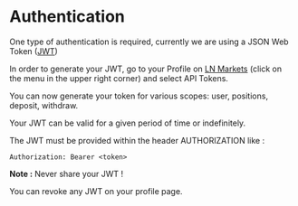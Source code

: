# Authentication

One type of authentication is required, currently we are using a JSON Web Token ([JWT](https://jwt.io/))

In order to generate your JWT, go to your Profile on [LN Markets](https://lnmarkets.com/) (click on the menu in the upper right corner) and select API Tokens. 

You can now generate your token for various scopes: user, positions, deposit, withdraw. 

Your JWT can be valid for a given period of time or indefinitely.

The JWT must be provided within the header AUTHORIZATION like :

`Authorization: Bearer <token>`

__Note :__ Never share your JWT !

You can revoke any JWT on your profile page.
